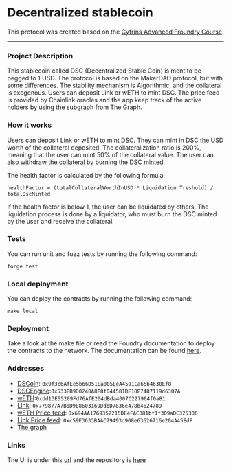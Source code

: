 # Decentralized stablecoin

This protocol was created based on the [Cyfrins Advanced Froundry Course](https://updraft.cyfrin.io/courses/advanced-foundry).

---

### Project Description

This stablecoin called DSC (Decentralized Stable Coin) is ment to be pegged to 1 USD. The protocol is based on the MakerDAO protocol, but with some differences. The stability mechanism is Algorithmic, and the collateral is exogenous. Users can deposit Link or wETH to mint DSC. The price feed is provided by Chainlink oracles and the app keep track of the active holders by using the subgraph from The Graph.

### How it works

Users can deposit Link or wETH to mint DSC. They can mint in DSC the USD worth of the collateral deposited. The collateralization ratio is 200%, meaning that the user can mint 50% of the collateral value. The user can also withdraw the collateral by burning the DSC minted.

The health factor is calculated by the following formula:

```
healthFactor = (totalCollateralWorthInUSD * Liquidation Treshold) / totalDscMinted
```

If the health factor is below 1, the user can be liquidated by others. The liquidation process is done by a liquidator, who must burn the DSC minted by the user and receive the collateral.

### Tests

You can run unit and fuzz tests by running the following command:

```
forge test
```

### Local deployment

You can deploy the contracts by running the following command:

```
make local
```

### Deployment

Take a look at the make file or read the Foundry documentation to deploy the contracts to the network. The documentation can be found [here](https://book.getfoundry.sh/forge/deploying).

### Addresses

- [DSCoin](https//sepolia.etherscan.io/address/0x9f3c6AfEe5b66D51Ea005EeA4591Ca65b4630Ef8): `0x9f3c6AfEe5b66D51Ea005EeA4591Ca65b4630Ef8`
- [DSCEngine](https://sepolia.etherscan.io/address/0x533EB9D0240A8F8f044581BE10E7487119d6307A):`0x533EB9D0240A8F8f044581BE10E7487119d6307A`
- [wETH](https://sepolia.etherscan.io/address/0xdd13E55209Fd76AfE204dBda4007C227904f0a81):`0xdd13E55209Fd76AfE204dBda4007C227904f0a81`
- [Link](https://sepolia.etherscan.io/address/0x779877A7B0D9E8603169DdbD7836e478b4624789): `0x779877A7B0D9E8603169DdbD7836e478b4624789`
- [wETH Price feed](https://sepolia.etherscan.io/address/0x694AA1769357215DE4FAC081bf1f309aDC325306): `0x694AA1769357215DE4FAC081bf1f309aDC325306`
- [Link Price feed](https://sepolia.etherscan.io/address/0xc59E3633BAAC79493d908e63626716e204A45EdF): `0xc59E3633BAAC79493d908e63626716e204A45EdF`
- [The graph](https://api.studio.thegraph.com/proxy/36860/stablecoin-protocol-graph/version/latest/graphql?query=%7B%0A++dscholders_collection+%7B%0A++++id%0A++++balance%0A++%7D%0A%7D)

### Links

The UI is under this [url](https://stablecoin-ui.onrender.com/) and the repository is [here](https://github.com/0fprod/stablecoin-ui)
